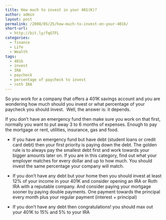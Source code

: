 ```yaml
---
title: How much to invest in your 401(K)?
author: admin
layout: post
permalink: /2008/05/25/how-much-to-invest-on-your-401k/
short-url:
  - http://bit.ly/fqG7FL
categories:
  - finance
  - Life
  - Wealth
tags:
  - 401k
  - invest
  - IRA
  - paycheck
  - percentage of paycheck to invest
  - roth IRA
---
```

So you work for a company that offers a 401K savings account and you are wondering how much should you invest or what percentage of your paycheck you should invest.  Well, the answer is: it depends.

If you don&#8217;t have an emergency fund then make sure you work on that first, normally you want to put away 3 to 6 months of expenses. Enough to pay the mortgage or rent, utilities, insurance, gas and food.

  * If you have an emergency fund but have debt (student loans or credit card debt) then your first priority is paying down the debt. The golden rule is to always pay the smallest debt first and work towards your bigger amounts later on. If you are in this category, find out what your employer matches for every dollar and up to how much. You should invest the same percentage your company will match.

  * If you don&#8217;t have any debt but your home then you should invest at least 12% of your income in your 401K and consider opening an IRA or Roth IRA with a reputable company. And consider paying your mortgage sooner by paying double payments. One payment towards the principal every month plus your regular payment (interest + principal)

  * If you don&#8217;t have any debt then congratulations! you should max out your 401K to 15% and 5% to your IRA